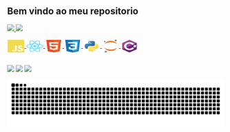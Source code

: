 ## Bem vindo ao meu repositorio 
 <div>
  <a href="https://github.com/Douglas16180">
  <img height="180em" src="https://github-readme-stats.vercel.app/api?username=douglas16180&show_icons=true&theme=dark&include_all_commits=true&count_private=true"/>
  <img height="180em" src="https://github-readme-stats.vercel.app/api/top-langs/?username=douglas16180&layout=compact&langs_count=7&theme=dark"/>
</div>
<div style="display: inline_block"><br>
  <img align="center" alt="Douglas-Js" height="30" width="40" src="https://raw.githubusercontent.com/devicons/devicon/master/icons/javascript/javascript-plain.svg">
  <img align="center" alt="Douglas-React" height="30" width="40" src="https://raw.githubusercontent.com/devicons/devicon/master/icons/react/react-original.svg">
  <img align="center" alt="Douglas-HTML" height="30" width="40" src="https://raw.githubusercontent.com/devicons/devicon/master/icons/html5/html5-original.svg">
  <img align="center" alt="Douglas-CSS" height="30" width="40" src="https://raw.githubusercontent.com/devicons/devicon/master/icons/css3/css3-original.svg">
  <img align="center" alt="Douglas-Python" height="30" width="40" src="https://raw.githubusercontent.com/devicons/devicon/master/icons/python/python-original.svg">
  <img align="center" alt="Douglas-Python" height="30" width="40" src="https://raw.githubusercontent.com/devicons/devicon/master/icons/jupyter/jupyter-original.svg">
  <img align="center" alt="Douglas-Csharp" height="30" width="40" src="https://raw.githubusercontent.com/devicons/devicon/master/icons/csharp/csharp-original.svg">
</div>
  
  ##
 
<div> 
  <a href="https://www.instagram.com/douglassoares.santos" target="_blank"><img src="https://img.shields.io/badge/-Instagram-%23E4405F?style=for-the-badge&logo=instagram&logoColor=white" target="_blank"></a>
  <a href = "douglassoaressantoskl@gmail.com"><img src="https://img.shields.io/badge/-Gmail-%23333?style=for-the-badge&logo=gmail&logoColor=white" target="_blank"></a>
  <a href="https://www.linkedin.com/in/douglassantosdesenvolvimentodesistemas" target="_blank"><img src="https://img.shields.io/badge/-LinkedIn-%230077B5?style=for-the-badge&logo=linkedin&logoColor=white" target="_blank"></a> 
 
  ![Snake animation](https://github.com/Douglas16180/Douglas16180/blob/output/github-contribution-grid-snake.svg)
 
</div>
